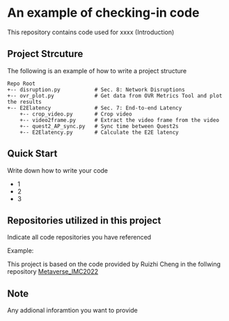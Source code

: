# An example of checking-in code

This repository contains code used for xxxx (Introduction)

## Project Strcuture
The following is an example of how to write a project structure
```
Repo Root
+-- disruption.py           # Sec. 8: Network Disruptions
+-- ovr_plot.py             # Get data from OVR Metrics Tool and plot the results
+-- E2Elatency              # Sec. 7: End-to-end Latency
    +-- crop_video.py       # Crop video
    +-- video2frame.py      # Extract the video frame from the video
    +-- quest2_AP_sync.py   # Sync time between Quest2s
    +-- E2Elatency.py       # Calculate the E2E latency
```

## Quick Start
Write down how to write your code

* 1
* 2
* 3

## Repositories utilized in this project
Indicate all code repositories you have referenced

Example:

This project is based on the code provided by Ruizhi Cheng in the follwing repository
<a href="https://github.com/felixshing/Metaverse_IMC2022">Metaverse_IMC2022
</a>


## Note
Any addional inforamtion you want to provide
